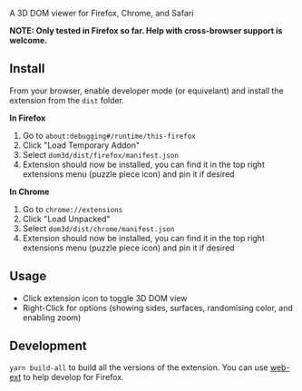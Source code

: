 A 3D DOM viewer for Firefox, Chrome, and Safari

**NOTE: Only tested in Firefox so far. Help with cross-browser support is welcome.**

## Install
From your browser, enable developer mode (or equivelant) and install the extension from the `dist` folder.

**In Firefox**
1. Go to `about:debugging#/runtime/this-firefox`
2. Click "Load Temporary Addon"
3. Select `dom3d/dist/firefox/manifest.json`
4. Extension should now be installed, you can find it in the top right extensions menu (puzzle piece icon) and pin it if desired

**In Chrome**
1. Go to `chrome://extensions`
2. Click "Load Unpacked"
3. Select `dom3d/dist/chrome/manifest.json`
4. Extension should now be installed, you can find it in the top right extensions menu (puzzle piece icon) and pin it if desired

## Usage
- Click extension icon to toggle 3D DOM view
- Right-Click for options (showing sides, surfaces, randomising color, and enabling zoom)

## Development
`yarn build-all` to build all the versions of the extension. You can use [web-ext](https://github.com/mozilla/web-ext) to help develop for Firefox.

